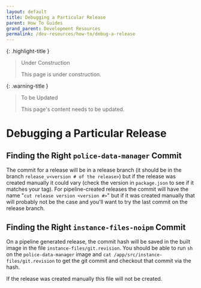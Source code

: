 ```yaml
---
layout: default
title: Debugging a Particular Release
parent: How To Guides
grand_parent: Development Resources
permalink: /dev-resources/how-to/debug-a-release
---
```


{: .highlight-title }
> Under Construction
>
> This page is under construction.

{: .warning-title }
> To be Updated
>
> This page's content needs to be updated.

# Debugging a Particular Release

## Finding the Right `police-data-manager` Commit

The commit for a release will be in a release branch (it should be in the branch `release_v<version # of the release>`) but if the release was created manually it could vary (check the version in `package.json` to see if it matches your tag). For pipeline-created releases the commit will have the name "`cut release version <version #>`" but if it was created manually that will probably not be the case and you'll want to try the last commit on the release branch.

## Finding the Right `instance-files-noipm` Commit

On a pipeline generated release, the commit hash will be saved in the built image in the file `instance-files/git.revision`. You should be able to run `sh` on the `police-data-manager` image and `cat /app/src/instance-files/git.revision` to get the git commit and checkout that commit via the hash.

If the release was created manually this file will not be created.
